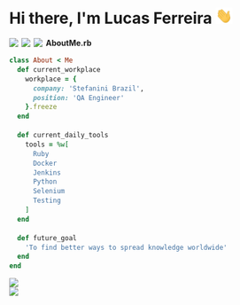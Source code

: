 # Hi there, I'm Lucas Ferreira <img src="https://raw.githubusercontent.com/ABSphreak/ABSphreak/master/gifs/Hi.gif" width="30px">


 
[<img align="left" width="22px" src="https://cdn.jsdelivr.net/npm/simple-icons@3.1.0/icons/medium.svg" />](https://medium.com/@lflucasferreira)
[<img align="left" width="22px" src="https://cdn.jsdelivr.net/npm/simple-icons@v3/icons/stackoverflow.svg" />](https://stackoverflow.com/users/13920529)
[<img align="left" width="22px" src="https://cdn.jsdelivr.net/npm/simple-icons@v3/icons/dev-dot-to.svg" />](https://dev.to/lflucasferreira) 

**AboutMe.rb**
```ruby
class About < Me
  def current_workplace
    workplace = {
      company: 'Stefanini Brazil',
      position: 'QA Engineer'
    }.freeze
  end
  
  def current_daily_tools
    tools = %w[
      Ruby
      Docker
      Jenkins
      Python
      Selenium
      Testing
    ]
  end
  
  def future_goal
    'To find better ways to spread knowledge worldwide'
  end
end
```

<img width="427px" align="left" src="https://github-readme-stats.vercel.app/api?username=lflucasferreira&theme=dark&show_icons=true&hide=stars,prs&count_private=true" />
<img width="300px" align="left" src="https://github-readme-stats.vercel.app/api/top-langs/?username=lflucasferreira&layout=compact&hide=html&theme=dark" />
